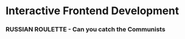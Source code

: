 <h1>Interactive Frontend Development</h1>
<h3>RUSSIAN ROULETTE - Can you catch the Communists</h3>

